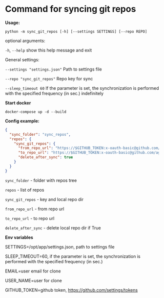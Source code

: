 # Command for syncing git repos

**Usage:**

```shell
python -m sync_git_repos [-h] [--settings SETTINGS] [--repo REPO]
```

optional arguments:

`-h`, `--help` show this help message and exit

General settings:

`--settings "settings.json"` Path to settings file

`--repo "sync_git_repos"` Repo key for sync

`--sleep_timeout 60` If the parameter is set, the synchronization is performed with the specified frequency (in sec.)
indefinitely

**Start docker**

```shell
docker-compose up -d --build
```

**Config example:**

```json
{
  "sync_folder": "sync_repos",
  "repos": {
    "sync_git_repos": {
      "from_repo_url": "https://$GITHUB_TOKEN:x-oauth-basic@github.com/agorinenko/sync-git-repos.git",
      "to_repo_url": "https://$GITHUB_TOKEN:x-oauth-basic@github.com/agorinenko/sync-git-repos_mirror.git",
      "delete_after_sync": true
    }
  }
}
```

`sync_folder` - folder with repos tree

`repos` - list of repos

`sync_git_repos` - key and local repo dir

`from_repo_url` - from repo url

`to_repo_url` - to repo url

`delete_after_sync` - delete local repo dir if True

**Env variables**

SETTINGS=/opt/app/settings.json, path to settings file

SLEEP_TIMEOUT=60, if the parameter is set, the synchronization is performed with the specified frequency (in sec.)

EMAIL=user email for clone

USER_NAME=user for clone

GITHUB_TOKEN=github token, https://github.com/settings/tokens